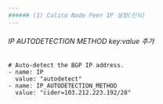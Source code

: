 ```yaml
---
###### (1) Calico Node Peer IP 설정(인식)
---
```

###### IP AUTODETECTION METHOD key:value 추가
```
# Auto-detect the BGP IP address.
- name: IP
  value: "autodetect"
- name: IP_AUTODETECTION_METHOD
  value: "cider=103.212.223.192/28"
```             
